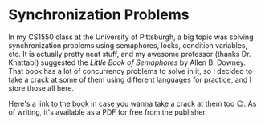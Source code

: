 # Synchronization Problems

In my CS1550 class at the University of Pittsburgh, a big topic was solving synchronization problems using semaphores, locks, condition variables, etc. It is actually pretty neat stuff, and my awesome professor (thanks Dr. Khattab!) suggested the *Little Book of Semaphores* by Allen B. Downey. That book has a lot of concurrency problems to solve in it, so I decided to take a crack at some of them using different languages for practice, and I store those all here.

Here's a [link to the book](https://greenteapress.com/wp/semaphores/) in case you wanna take a crack at them too 😉. As of writing, it's available as a PDF for free from the publisher.